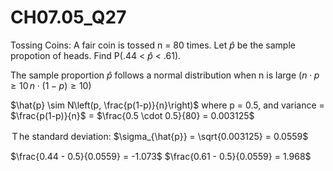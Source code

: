 # CH07.05_Q27 #

Tossing Coins: A fair coin is tossed n = 80 times. Let $\hat{p}$ be the sample propotion of heads. Find P(.44 < $\hat{p}$ < .61).



The sample proportion $\hat{p}$ follows a normal distribution when n is large $(n \cdot p \geq 10 \, n \cdot (1 - p) \geq 10)$

$\hat{p} \sim N\left(p, \frac{p(1-p)}{n}\right)$ where p = 0.5, and variance = $\frac{p(1-p)}{n}$ = $\frac{0.5 \cdot 0.5}{80} = 0.003125$

Ｔhe standard deviation: $\sigma_{\hat{p}} = \sqrt{0.003125} = 0.0559$

$\frac{0.44 - 0.5}{0.0559} = -1.073$
$\frac{0.61 - 0.5}{0.0559} = 1.968$
